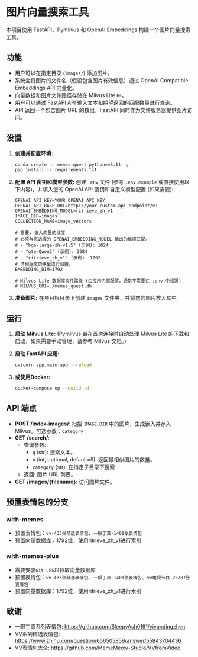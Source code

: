 # 图片向量搜索工具

本项目使用 FastAPI、Pymilvus 和 OpenAI Embeddings 构建一个图片向量搜索工具。

## 功能

-   用户可以在指定目录 (`images/`) 添加图片。
-   系统会将图片的文件名（假设包含图片有效信息）通过 OpenAI Compatible Embeddings API 向量化。
-   向量数据和图片文件路径存储在 Milvus Lite 中。
-   用户可以通过 FastAPI API 输入文本和期望返回的匹配数量进行查询。
-   API 返回一个包含图片 URL 的数组，FastAPI 同时作为文件服务器提供图片访问。

## 设置

1.  **创建并配置环境:**
    ```bash
    conda create -n memes-quest python==3.11 -y
    pip install -r requirements.txt
    ```

2.  **配置 API 密钥和模型参数:**
    创建 `.env` 文件 (参考 `.env.example` 或直接使用以下内容)，并填入您的 OpenAI API 密钥和自定义模型配置 (如果需要):
    ```env
    OPENAI_API_KEY=YOUR_OPENAI_API_KEY
    OPENAI_API_BASE_URL=http://your-custom-api-endpoint/v1 
    OPENAI_EMBEDDING_MODEL=ritrieve_zh_v1
    IMAGE_DIR=images
    COLLECTION_NAME=image_vectors
    
    # 重要: 嵌入向量的维度
    # 必须与您选择的 OPENAI_EMBEDDING_MODEL 输出的维度匹配。
    # - "bge-large-zh-v1.5" (示例): 1024
    # - "gte-Qwen2" (示例): 3584
    # - "ritrieve_zh_v1" (示例): 1792
    # 请根据您的模型进行设置。
    EMBEDDING_DIM=1792 

    # Milvus Lite 数据库文件路径 (由应用内部配置，通常不需要在 .env 中设置)
    # MILVUS_URI=./memes_quest.db
    ```

3.  **准备图片:**
    在项目根目录下创建 `images` 文件夹，并将您的图片放入其中。

## 运行

1.  **启动 Milvus Lite:**
    (Pymilvus 会在首次连接时自动处理 Milvus Lite 的下载和启动，如果需要手动管理，请参考 Milvus 文档。)

2.  **启动 FastAPI 应用:**
    ```bash
    uvicorn app.main:app --reload
    ```

3. **或使用Docker:**  
    ```bash
    docker-compose up --build -d
    ```

## API 端点

-   **POST /index-images/**: 扫描 `IMAGE_DIR` 中的图片，生成嵌入并存入 Milvus。可选参数：`category`
-   **GET /search/**:
    -   查询参数:
        -   `q` (str): 搜索文本。
        -   `n` (int, optional, default=5): 返回最相似图片的数量。
        -   `category` (str): 在指定子目录下搜索
    -   返回: 图片 URL 列表。
-   **GET /images/{filename}**: 访问图片文件。 

## 预置表情包的分支
### with-memes
* 预置表情包：`vv-433张精选表情包`、`一眼丁真-1401张表情包`
* 预置向量数据库：1792维，使用ritrieve_zh_v1进行索引

### with-memes-plus
* 需要安装`Git LFS`以拉取向量数据库
* 预置表情包：`vv-433张精选表情包`、`一眼丁真-1401张表情包`、`vv电视节目-25287张表情包  `
* 预置向量数据库：1792维，使用ritrieve_zh_v1进行索引

## 致谢
* 一眼丁真系列表情包: https://github.com/SleepyAsh0191/yiyandingzhen
* VV系列精选表情包: https://www.zhihu.com/question/656505859/answer/55843704436
* VV表情包大全: https://github.com/MemeMeow-Studio/VVfromVideo